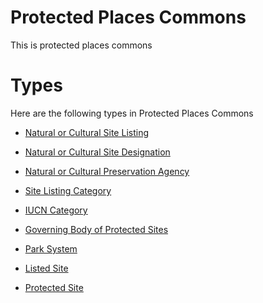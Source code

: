 # Protected Places Commons #
This is protected places commons

# Types #
Here are the following types in Protected Places Commons


  * [Natural or Cultural Site Listing](protected_sites__natural_or_cultural_Site_Listing.md)

  * [Natural or Cultural Site Designation](protected_sites__natural_or_Cultural_Site_Designation.md)

  * [Natural or Cultural Preservation Agency](protected_sites__natural_or_cultural_preservation_agency.md)

  * [Site Listing Category](protected_sites__site_listing_category.md)

  * [IUCN Category](protected_sites__iucn_category.md)

  * [Governing Body of Protected Sites](protected_sites__governing_body_of_protected_sites.md)

  * [Park System](protected_sites__park_system.md)


  * [Listed Site](protected_sites__listed_site.md)


  * [Protected Site](protected_sites__protected_site.md)
